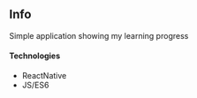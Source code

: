 ## Info
Simple application showing my learning progress

#### Technologies
- ReactNative
- JS/ES6


